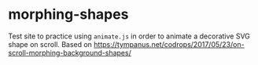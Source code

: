 # morphing-shapes

Test site to practice using `animate.js` in order to animate a decorative SVG shape on scroll.
Based on https://tympanus.net/codrops/2017/05/23/on-scroll-morphing-background-shapes/
